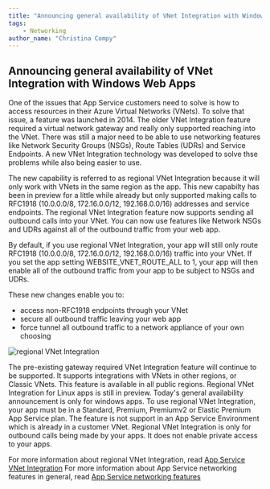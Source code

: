 ```yaml
---
title: "Announcing general availability of VNet Integration with Windows Web Apps"
tags: 
    - Networking
author_name: "Christina Compy"
---
```



## Announcing general availability of VNet Integration with Windows Web Apps

One of the issues that App Service customers need to solve is how to access resources in their Azure Virtual Networks (VNets). To solve that issue, a feature was launched in 2014. The older VNet Integration feature required a virtual network gateway and really only supported reaching into the VNet.  There was still a major need to be able to use networking features like Network Security Groups (NSGs), Route Tables (UDRs) and Service Endpoints. A new VNet Integration technology was developed to solve thse problems while also being easier to use. 

The new capability is referred to as regional VNet Integration because it will only work with VNets in the same region as the app. This new capabilty has been in preview for a little while already but only supported making calls to RFC1918 (10.0.0.0/8, 172.16.0.0/12, 192.168.0.0/16) addresses and service endpoints. The regional VNet Integration feature now supports sending all outbound calls into your VNet. You can now use features like Network NSGs and UDRs against all of the outbound traffic from your web app.  

By default, if you use regional VNet Integration, your app will still only route RFC1918 (10.0.0.0/8, 172.16.0.0/12, 192.168.0.0/16) traffic into your VNet. If you set the app setting WEBSITE_VNET_ROUTE_ALL to 1, your app will then enable all of the outbound traffic from your app to be subject to NSGs and UDRs. 

These new changes enable you to: 

* access non-RFC1918 endpoints through your VNet
* secure all outbound traffic leaving your web app
* force tunnel all outbound traffic to a network appliance of your own choosing

![regional VNet Integration]({{site.baseurl}}/media/2020/02/vnet-regionalworks.png)

The pre-existing gateway required VNet Integration feature will continue to be supported. It supports integrations with VNets in other regions, or Classic VNets. This feature is available in all public regions. Regional VNet Integration for Linux apps is still in preview. Today's general availability announcement is only for windows apps.  To use regional VNet Integration, your app must be in a Standard, Premium, Premiumv2 or Elastic Premium App Service plan.  The feature is not support in an App Service Environment which is already in a customer VNet.  Regional VNet Integration is only for outbound calls being made by your apps. It does not enable private access to your apps.  

For more information about regional VNet Integration, read [App Service VNet Integration](https://docs.microsoft.com/azure/app-service/web-sites-integrate-with-vnet.md) 
For more information about App Service networking features in general, read [App Service networking features](https://docs.microsoft.com/en-us/azure/app-service/networking-features.md)
